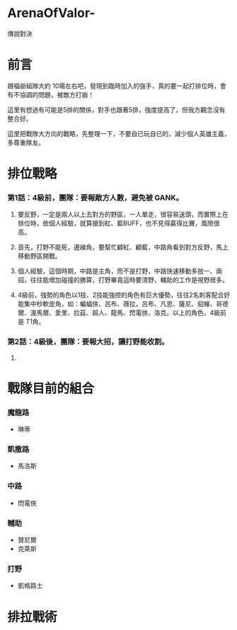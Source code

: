 # ArenaOfValor-
傳說對決

# 前言

跟福爺組隊大約 10場左右吧，發現到臨時加入的強手，真的要一起打排位時，會有不協調的問題，被敵方打崩！

這里有想過有可能是5排的關係，對手也跟著5排，強度提高了，但我方觀念沒有整合好。

這里把戰隊大方向的戰略，先整理一下，不要自已玩自已的，減少個人英雄主義，多尊重隊友。

# 排位戰略

### 第1話：4級前，團隊：要報敵方人數，避免被 GANK。

01. 要反野，一定是兩人以上去對方的野區，一人單走，很容易送頭，而實際上在排位時，依個人經驗，就算搶到紅、藍BUFF，也不見得贏得比賽，風險很高。

02. 首先，打野不能死，邊線角，要幫忙顧紅、顧藍，中路角看到對方反野，馬上移動野區開戰。

03. 個人經驗，這個時期，中路是主角，而不是打野，中路快速移動多放一、兩招，往往能增加碰撞的勝算，打野畢竟這時要清野，輔助的工作是視野居多。

04. 4級前，強勢的角色以1技、2技能強控的角色有巨大優勢，往往2名刺客配合好能集中秒軟皮角，如：蝙蝠俠、呂布、薇拉，呂布、凡恩、薩尼、貂蟬、哥德爾、渥馬爾、愛里、拉茲、超人、龍馬、閃電俠、洛克。以上的角色，4級前是 T1角。


### 第2話：4級後，團隊：要報大招，讓打野能收割。

01.

### 

# 戰隊目前的組合
### 魔龍路
- 琳蒂

### 凱撒路
- 馬洛斯

### 中路
- 閃電俠

### 輔助
- 贊尼爾
- 克萊斯

### 打野

- 凱格路士

# 排拉戰術

